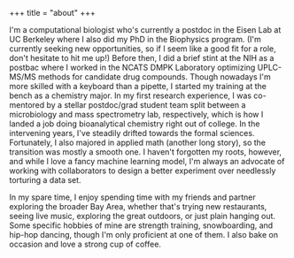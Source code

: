 +++
title = "about"
+++

I'm a computational biologist who's currently a postdoc in the Eisen Lab at UC Berkeley where I also did my PhD in the Biophysics program. (I'm currently seeking new opportunities, so if I seem like a good fit for a role, don't hesitate to hit me up!) Before then, I did a brief stint at the NIH as a postbac where I worked in the NCATS DMPK Laboratory optimizing UPLC-MS/MS methods for candidate drug compounds. Though nowadays I'm more skilled with a keyboard than a pipette, I started my training at the bench as a chemistry major. In my first research experience, I was co-mentored by a stellar postdoc/grad student team split between a microbiology and mass spectrometry lab, respectively, which is how I landed a job doing bioanalytical chemistry right out of college. In the intervening years, I've steadily drifted towards the formal sciences. Fortunately, I also majored in applied math (another long story), so the transition was mostly a smooth one. I haven't forgotten my roots, however, and while I love a fancy machine learning model, I'm always an advocate of working with collaborators to design a better experiment over needlessly torturing a data set.

In my spare time, I enjoy spending time with my friends and partner exploring the broader Bay Area, whether that's trying new restaurants, seeing live music, exploring the great outdoors, or just plain hanging out. Some specific hobbies of mine are strength training, snowboarding, and hip-hop dancing, though I'm only proficient at one of them. I also bake on occasion and love a strong cup of coffee.
